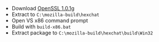  * Download [OpenSSL 1.0.1g](http://www.openssl.org/source/openssl-1.0.1g.tar.gz)
 * Extract to `C:\mozilla-build\hexchat`
 * Open VS x86 command prompt
 * Build with `build-x86.bat`
 * Extract package to `C:\mozilla-build\hexchat\build\Win32`
